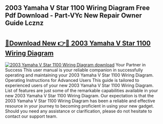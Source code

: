 ## 2003 Yamaha V Star 1100 Wiring Diagram Free Pdf Download - Part-VYc New Repair Owner Guide Lcznz

# <h2><a href="http://dfj98ho.blite.top/?on=2003+Yamaha+V+Star+1100+Wiring+Diagram">🔗Download New 👉🔴 2003 Yamaha V Star 1100 Wiring Diagram</a></h2>

[![2003 Yamaha V Star 1100 Wiring Diagram download](https://i.imgur.com/lujVjoI.png)](http://dfj98ho.blite.top/?on=2003+Yamaha+V+Star+1100+Wiring+Diagram)
Your Partner in Success This user manual is your reliable companion in successfully operating and maintaining your 2003 Yamaha V Star 1100 Wiring Diagram. Operating Instructions for Advanced Users This guide is tailored to experienced users of your new 2003 Yamaha V Star 1100 Wiring Diagram. List of features are just some of the remarkable capabilities available in your new 2003 Yamaha V Star 1100 Wiring Diagram. Our expectation is that the 2003 Yamaha V Star 1100 Wiring Diagram has been a reliable and effective resource in your journey to becoming proficient in using your new gadget. Should you need any assistance or clarification, please do not hesitate to contact our support team.
